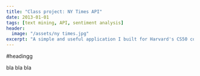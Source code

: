 ```yaml
---
title: "Class project: NY Times API"
date: 2013-01-01
tags: [text mining, API, sentiment analysis]
header:
  image: "/assets/ny times.jpg"
excerpt: "A simple and useful application I built for Harvard's CS50 course"
---
```


#headingg

bla bla bla